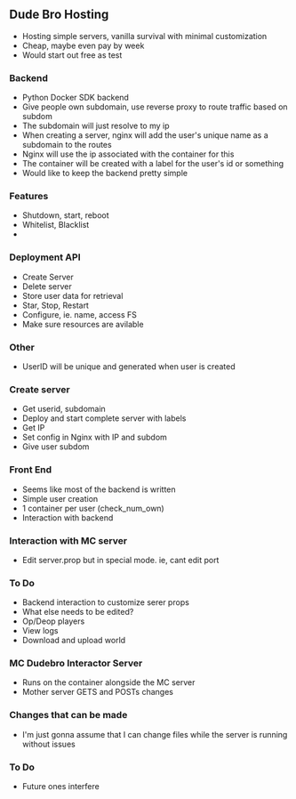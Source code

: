## Dude Bro Hosting
- Hosting simple servers, vanilla survival with minimal customization
- Cheap, maybe even pay by week
- Would start out free as test

### Backend
- Python Docker SDK backend
- Give people own subdomain, use reverse proxy to route traffic based on subdom
- The subdomain will just resolve to my ip
- When creating a server, nginx will add the user's unique name as a subdomain to the routes
- Nginx will use the ip associated with the container for this
- The container will be created with a label for the user's id or something
- Would like to keep the backend pretty simple

### Features
- Shutdown, start, reboot
- Whitelist, Blacklist
- 

### Deployment API
- Create Server
- Delete server
- Store user data for retrieval
- Star, Stop, Restart
- Configure, ie. name, access FS
- Make sure resources are avilable

### Other
- UserID will be unique and generated when user is created 

### Create server
- Get userid, subdomain
- Deploy and start complete server with labels
- Get IP
- Set config in Nginx with IP and subdom
- Give user subdom

### Front End
- Seems like most of the backend is written
- Simple user creation
- 1 container per user (check_num_own)
- Interaction with backend

### Interaction with MC server
- Edit server.prop but in special mode. ie, cant edit port

### To Do
- Backend interaction to customize serer props
- What else needs to be edited? 
- Op/Deop players
- View logs
- Download and upload world

### MC Dudebro Interactor Server
- Runs on the container alongside the MC server
- Mother server GETS and POSTs changes 

### Changes that can be made
- I'm just gonna assume that I can change files while the server is running without issues

### To Do
- Future ones interfere
